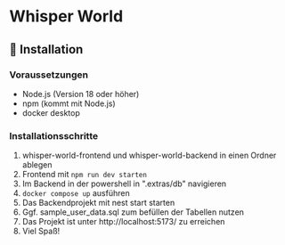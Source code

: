 # Whisper World 
## 🚀 Installation

### Voraussetzungen
- Node.js (Version 18 oder höher)
- npm (kommt mit Node.js)
- docker desktop

### Installationsschritte

1. whisper-world-frontend und whisper-world-backend in einen Ordner ablegen
2. Frontend mit `npm run dev starten`
3. Im Backend in der powershell in ".extras/db" navigieren
4. `docker compose up` ausführen
5. Das Backendprojekt mit nest start starten
6. Ggf. sample_user_data.sql zum befüllen der Tabellen nutzen
7. Das Projekt ist unter http://localhost:5173/ zu erreichen
7. Viel Spaß!